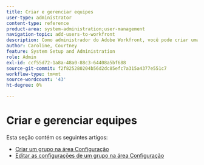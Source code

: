 ```yaml
---
title: Criar e gerenciar equipes
user-type: administrator
content-type: reference
product-area: system-administration;user-management
navigation-topic: add-users-to-workfront
description: Como administrador do Adobe Workfront, você pode criar uma equipe na área Configuração.
author: Caroline, Courtney
feature: System Setup and Administration
role: Admin
exl-id: ccf55d72-1a8a-48a0-88c3-64408a5bf688
source-git-commit: f2f825280204b56d2dc85efc7a315a4377e551c7
workflow-type: tm+mt
source-wordcount: '43'
ht-degree: 0%

---
```


# Criar e gerenciar equipes

Esta seção contém os seguintes artigos:

* [Criar um grupo na área Configuração](../../../administration-and-setup/add-users/create-and-manage-teams/create-a-team-from-setup.md)
* [Editar as configurações de um grupo na área Configuração](../../../administration-and-setup/add-users/create-and-manage-teams/edit-team-settings-from-setup.md)
